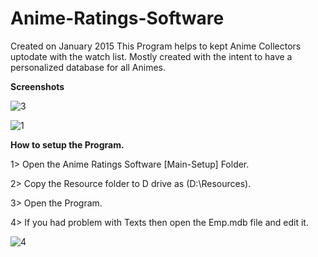 # Anime-Ratings-Software
Created on January 2015 This Program helps to kept Anime Collectors uptodate with the watch list.
Mostly created with the intent to have a personalized database for all Animes.

<b>Screenshots</b>

![3](https://user-images.githubusercontent.com/24821864/134786485-3c0cf5ae-e325-45cb-9b8a-f499a10322b0.png)

![1](https://user-images.githubusercontent.com/24821864/134786438-3a1ba3cf-fd82-40dc-a407-c0c193744df3.png)

<p><b>How to setup the Program.</b></p>

1> Open the Anime Ratings Software [Main-Setup] Folder.

2> Copy the Resource folder to D drive as (D:\Resources).

3> Open the Program.

4> If you had problem with Texts then open the Emp.mdb file and edit it.

![4](https://user-images.githubusercontent.com/24821864/134786493-af885cf3-a69d-4e8c-a7e3-e5f7bfde5e3a.png)
